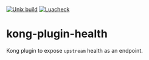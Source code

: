 [![Unix build](https://img.shields.io/github/actions/workflow/status/Tieske/kong-plugin-health/test.yml?branch=master&label=Test&logo=linux)](https://github.com/Tieske/kong-plugin-health/actions/workflows/test.yml)
[![Luacheck](https://github.com/Tieske/kong-plugin-health/workflows/Lint/badge.svg)](https://github.com/Tieske/kong-plugin-health/actions/workflows/lint.yml)

kong-plugin-health
==================

Kong plugin to expose `upstream` health as an endpoint.
